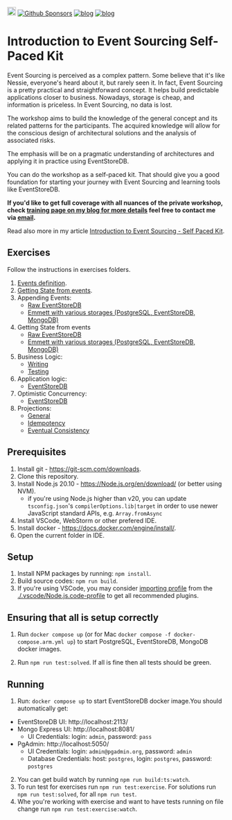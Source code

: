[<img src="https://img.shields.io/badge/LinkedIn-0077B5?style=for-the-badge&logo=linkedin&logoColor=white" height="20px" />](https://www.linkedin.com/in/oskardudycz/) [![Github Sponsors](https://img.shields.io/static/v1?label=Sponsor&message=%E2%9D%A4&logo=GitHub&link=https://github.com/sponsors/oskardudycz/)](https://github.com/sponsors/oskardudycz/) [![blog](https://img.shields.io/badge/blog-event--driven.io-brightgreen)](https://event-driven.io/?utm_source=event_sourcing_jvm) [![blog](https://img.shields.io/badge/%F0%9F%9A%80-Architecture%20Weekly-important)](https://www.architecture-weekly.com/?utm_source=event_sourcing_net)

# Introduction to Event Sourcing Self-Paced Kit

Event Sourcing is perceived as a complex pattern. Some believe that it's like Nessie, everyone's heard about it, but rarely seen it. In fact, Event Sourcing is a pretty practical and straightforward concept. It helps build predictable applications closer to business. Nowadays, storage is cheap, and information is priceless. In Event Sourcing, no data is lost.

The workshop aims to build the knowledge of the general concept and its related patterns for the participants. The acquired knowledge will allow for the conscious design of architectural solutions and the analysis of associated risks.

The emphasis will be on a pragmatic understanding of architectures and applying it in practice using EventStoreDB.

You can do the workshop as a self-paced kit. That should give you a good foundation for starting your journey with Event Sourcing and learning tools like EventStoreDB.

**If you'd like to get full coverage with all nuances of the private workshop, check [training page on my blog for more details](https://event-driven.io/en/training/) feel free to contact me via [email](mailto:oskar@event-driven.io).**

Read also more in my article [Introduction to Event Sourcing - Self Paced Kit](https://event-driven.io/en/introduction_to_event_sourcing/?utm_source=event_sourcing_nodejs).

## Exercises

Follow the instructions in exercises folders.

1. [Events definition](./src/01_events_definition/).
2. [Getting State from events](./src/02_getting_state_from_events/).
3. Appending Events:
   - [Raw EventStoreDB](./src/03_appending_events_eventstoredb/)
   - [Emmett with various storages (PostgreSQL, EventStoreDB, MongoDB)](./src/04_appending_events_emmett/)
4. Getting State from events
   - [Raw EventStoreDB](./src/05_getting_state_from_events_eventstoredb/)
   - [Emmett with various storages (PostgreSQL, EventStoreDB, MongoDB)](./src/06_getting_state_from_events_emmett/)
5. Business Logic:
   - [Writing](./src/07_business_logic/)
   - [Testing](./src/08_business_logic/)
6. Application logic:
   - [EventStoreDB](./src/09_application_logic_eventstoredb/)
7. Optimistic Concurrency:
   - [EventStoreDB](./src/10_optimistic_concurrency_eventstoredb/)
8. Projections:
   - [General](./src/11_projections_single_stream/)
   - [Idempotency](./src/12_projections_single_stream_idempotency/)
   - [Eventual Consistency](./src/13_projections_single_stream_eventual_consistency/)

## Prerequisites

1. Install git - https://git-scm.com/downloads.
2. Clone this repository.
3. Install Node.js 20.10 - https://Node.js.org/en/download/ (or better using NVM).
   - if you're using Node.js higher than v20, you can update `tsconfig.json`'s `compilerOptions.lib|target` in order to use newer JavaScript standard APIs, e.g. `Array.fromAsync`
4. Install VSCode, WebStorm or other prefered IDE.
5. Install docker - https://docs.docker.com/engine/install/.
6. Open the current folder in IDE.

## Setup

1. Install NPM packages by running: `npm install`.
2. Build source codes: `npm run build`.
3. If you're using VSCode, you may consider [importing profile](https://code.visualstudio.com/updates/v1_75#_profiles) from the [./.vscode/Node.js.code-profile](./.vscode/Node.js.code-profile) to get all recommended plugins.

## Ensuring that all is setup correctly

1. Run `docker compose up` (or for Mac `docker compose -f docker-compose.arm.yml up`) to start PostgreSQL, EventStoreDB, MongoDB docker images.

2. Run `npm run test:solved`. If all is fine then all tests should be green.

## Running

1. Run: `docker compose up` to start EventStoreDB docker image.You should automatically get:

- EventStoreDB UI: http://localhost:2113/
- Mongo Express UI: http://localhost:8081/
  - UI Credentials: login: `admin`, password: `pass`
- PgAdmin: http://localhost:5050/
  - UI Credentials: login: `admin@pgadmin.org`, password: `admin`
  - Database Credentials: host: `postgres`, login: `postgres`, password: `postgres`

2. You can get build watch by running `npm run build:ts:watch`.
3. To run test for exercises run `npm run test:exercise`. For solutions run `npm run test:solved`, for all `npm run test`.
4. Whe you're working with exercise and want to have tests running on file change run `npm run test:exercise:watch`.

